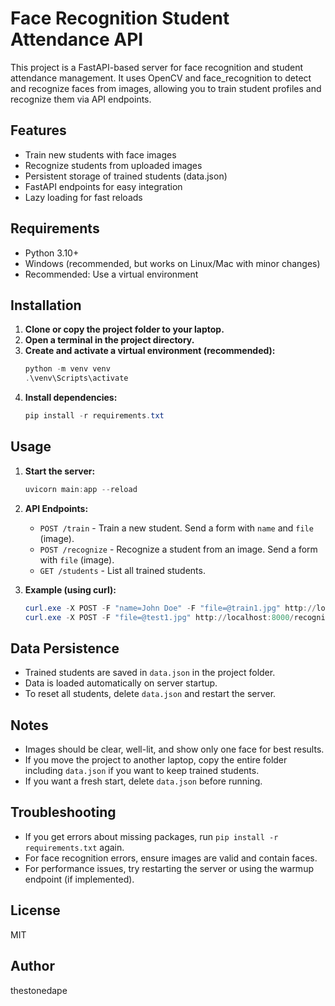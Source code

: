# Face Recognition Student Attendance API

This project is a FastAPI-based server for face recognition and student attendance management. It uses OpenCV and face_recognition to detect and recognize faces from images, allowing you to train student profiles and recognize them via API endpoints.

## Features
- Train new students with face images
- Recognize students from uploaded images
- Persistent storage of trained students (data.json)
- FastAPI endpoints for easy integration
- Lazy loading for fast reloads

## Requirements
- Python 3.10+
- Windows (recommended, but works on Linux/Mac with minor changes)
- Recommended: Use a virtual environment

## Installation
1. **Clone or copy the project folder to your laptop.**
2. **Open a terminal in the project directory.**
3. **Create and activate a virtual environment (recommended):**
   ```powershell
   python -m venv venv
   .\venv\Scripts\activate
   ```
4. **Install dependencies:**
   ```powershell
   pip install -r requirements.txt
   ```

## Usage
1. **Start the server:**
   ```powershell
   uvicorn main:app --reload
   ```
2. **API Endpoints:**
   - `POST /train` - Train a new student. Send a form with `name` and `file` (image).
   - `POST /recognize` - Recognize a student from an image. Send a form with `file` (image).
   - `GET /students` - List all trained students.

3. **Example (using curl):**
   ```powershell
   curl.exe -X POST -F "name=John Doe" -F "file=@train1.jpg" http://localhost:8000/train
   curl.exe -X POST -F "file=@test1.jpg" http://localhost:8000/recognize
   ```

## Data Persistence
- Trained students are saved in `data.json` in the project folder.
- Data is loaded automatically on server startup.
- To reset all students, delete `data.json` and restart the server.

## Notes
- Images should be clear, well-lit, and show only one face for best results.
- If you move the project to another laptop, copy the entire folder including `data.json` if you want to keep trained students.
- If you want a fresh start, delete `data.json` before running.

## Troubleshooting
- If you get errors about missing packages, run `pip install -r requirements.txt` again.
- For face recognition errors, ensure images are valid and contain faces.
- For performance issues, try restarting the server or using the warmup endpoint (if implemented).

## License
MIT

## Author
thestonedape
